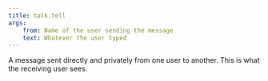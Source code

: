 ```yaml
---
title: talk.tell
args:
    from: Name of the user sending the message
    text: Whatever the user typed
---
```

A message sent directly and privately from one user to another. This is what the receiving user sees.
